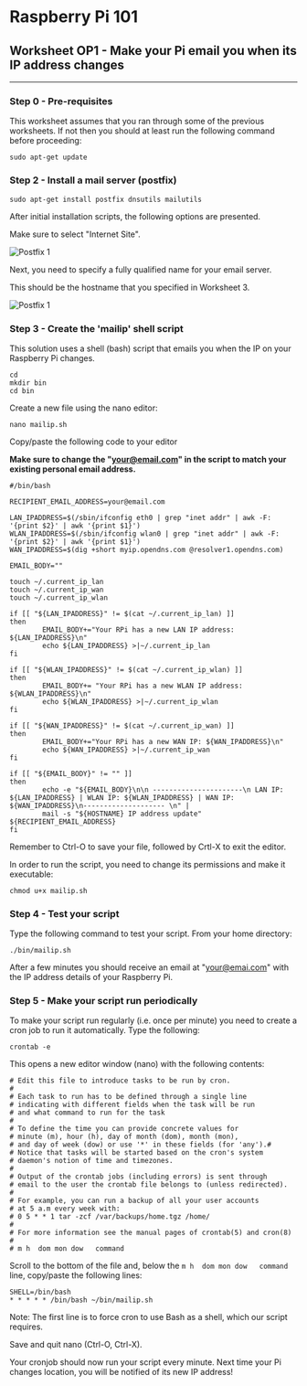 # Raspberry Pi 101

## Worksheet OP1 - Make your Pi email you when its IP address changes


---



### Step 0 - Pre-requisites

This worksheet assumes that you ran through some of the previous worksheets. If not then you should at least run the following command before proceeding:

```
sudo apt-get update
```

### Step 2 - Install a mail server (postfix)

```
sudo apt-get install postfix dnsutils mailutils
```

After initial installation scripts, the following options are presented.

Make sure to select "Internet Site".

![Postfix 1](https://www.linode.com/docs/assets/77-postfix-courier-mysql-02-mail-server-type-2.png)


Next, you need to specify a fully qualified name for your email server.

This should be the hostname that you specified in Worksheet 3.

![Postfix 1](https://www.linode.com/docs/assets/78-postfix-courier-mysql-02-mail-server-type-3.png)


### Step 3 - Create the 'mailip' shell script

This solution uses a shell (bash) script that emails you when the IP on your Raspberry Pi changes.

```
cd
mkdir bin
cd bin
```

Create a new file using the nano editor:

```
nano mailip.sh
```

Copy/paste the following code to your editor

**Make sure to change the "your@email.com" in the script to match your existing personal email address.**


```
#/bin/bash

RECIPIENT_EMAIL_ADDRESS=your@email.com

LAN_IPADDRESS=$(/sbin/ifconfig eth0 | grep "inet addr" | awk -F: '{print $2}' | awk '{print $1}')
WLAN_IPADDRESS=$(/sbin/ifconfig wlan0 | grep "inet addr" | awk -F: '{print $2}' | awk '{print $1}')
WAN_IPADDRESS=$(dig +short myip.opendns.com @resolver1.opendns.com)

EMAIL_BODY=""

touch ~/.current_ip_lan
touch ~/.current_ip_wan
touch ~/.current_ip_wlan

if [[ "${LAN_IPADDRESS}" != $(cat ~/.current_ip_lan) ]]
then
        EMAIL_BODY+="Your RPi has a new LAN IP address: ${LAN_IPADDRESS}\n"
        echo ${LAN_IPADDRESS} >|~/.current_ip_lan
fi

if [[ "${WLAN_IPADDRESS}" != $(cat ~/.current_ip_wlan) ]]
then
        EMAIL_BODY+= "Your RPi has a new WLAN IP address: ${WLAN_IPADDRESS}\n"
        echo ${WLAN_IPADDRESS} >|~/.current_ip_wlan
fi

if [[ "${WAN_IPADDRESS}" != $(cat ~/.current_ip_wan) ]]
then
        EMAIL_BODY+="Your RPi has a new WAN IP: ${WAN_IPADDRESS}\n"
        echo ${WAN_IPADDRESS} >|~/.current_ip_wan
fi

if [[ "${EMAIL_BODY}" != "" ]]
then
        echo -e "${EMAIL_BODY}\n\n ----------------------\n LAN IP: ${LAN_IPADDRESS} | WLAN IP: ${WLAN_IPADDRESS} | WAN IP: ${WAN_IPADDRESS}\n-------------------- \n" |
        mail -s "${HOSTNAME} IP address update" ${RECIPIENT_EMAIL_ADDRESS}
fi
```

Remember to Ctrl-O to save your file, followed by Crtl-X to exit the editor.

In order to run the script, you need to change its permissions and make it executable:

```
chmod u+x mailip.sh
```


### Step 4 - Test your script

Type the following command to test your script. From your home directory:

```
./bin/mailip.sh
```

After a few minutes you should receive an email at "your@emai.com" with the IP address details of your Raspberry Pi.

### Step 5 - Make your script run periodically

To make your script run regularly (i.e. once per minute) you need to create a cron job to run it automatically. Type the following:

```
crontab -e
```

This opens a new editor window (nano) with the following contents:

```
# Edit this file to introduce tasks to be run by cron.
#
# Each task to run has to be defined through a single line
# indicating with different fields when the task will be run
# and what command to run for the task
#
# To define the time you can provide concrete values for
# minute (m), hour (h), day of month (dom), month (mon),
# and day of week (dow) or use '*' in these fields (for 'any').#
# Notice that tasks will be started based on the cron's system
# daemon's notion of time and timezones.
#
# Output of the crontab jobs (including errors) is sent through
# email to the user the crontab file belongs to (unless redirected).
#
# For example, you can run a backup of all your user accounts
# at 5 a.m every week with:
# 0 5 * * 1 tar -zcf /var/backups/home.tgz /home/
#
# For more information see the manual pages of crontab(5) and cron(8)
#
# m h  dom mon dow   command
```

Scroll to the bottom of the file and, below the ```m h  dom mon dow   command``` line, copy/paste the following lines:

```
SHELL=/bin/bash
* * * * * /bin/bash ~/bin/mailip.sh
```

Note: The first line is to force cron to use Bash as a shell, which our script requires.

Save and quit nano (Ctrl-O, Ctrl-X).

Your cronjob should now run your script every minute. Next time your Pi changes location, you will be notified of its new IP address!
